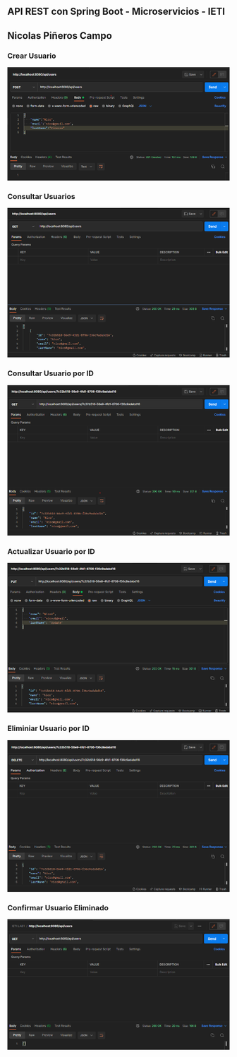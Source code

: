 ## API REST con Spring Boot - Microservicios - IETI

## Nicolas Piñeros Campo

### Crear Usuario 

![](/src/test/POST-user.png)

### Consultar Usuarios

![](/src/test/GET-user.png)

### Consultar Usuario por ID

![](/src/test/GET-userbyid.png)

### Actualizar Usuario por ID

![](/src/test/PUT-user.png)

### Eliminiar Usuario por ID

![](/src/test/DELETE-user.png)

### Confirmar Usuario Eliminado

![](/src/test/CHECKDELETE.png)